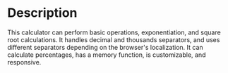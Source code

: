 # Description

This calculator can perform basic operations, exponentiation, and square root calculations. It handles decimal and thousands separators, and uses different separators depending on the browser's localization. It can calculate percentages, has a memory function, is customizable, and responsive.
